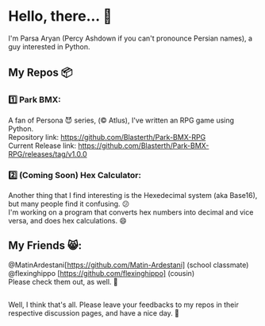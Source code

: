 # Hello, there... 👋
I'm Parsa Aryan (Percy Ashdown if you can't pronounce Persian names), a guy interested in Python.

## My Repos 📦

### 1️⃣ Park BMX:
A fan of Persona 😈 series, (©️ Atlus), I've written an RPG game using Python.  
Repository link: https://github.com/Blasterth/Park-BMX-RPG  
Current Release link: https://github.com/Blasterth/Park-BMX-RPG/releases/tag/v1.0.0

### 2️⃣ (Coming Soon) Hex Calculator:
Another thing that I find interesting is the Hexedecimal system (aka Base16), but many people find it confusing. 😕  
I'm working on a program that converts hex numbers into decimal and vice versa, and does hex calculations. 😄

## My Friends 😸:
@MatinArdestani[https://github.com/Matin-Ardestani] (school classmate)  
@flexinghippo [https://github.com/flexinghippo] (cousin)  
Please check them out, as well. 🙏

##

Well, I think that's all. Please leave your feedbacks to my repos in their respective discussion pages, and have a nice day. 🌻
